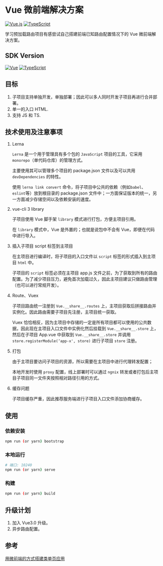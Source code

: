 # Vue 微前端解决方案

[![Vue.js](https://img.shields.io/badge/-Vue.js-%232c3e50?style=for-the-badge&logo=Vue.js)](https://github.com/closer58/vue-micro-front)
[![TypeScript](https://img.shields.io/badge/-TypeScript-%23031d30?style=for-the-badge&logo=typescript)](https://github.com/closer58/vue-micro-front)

学习预加载路由项目有感尝试自己搭建前端已知路由配置情况下的 Vue 微前端解决方案。

## SDK Version

[![Vue](https://img.shields.io/badge/Vue-2.x-green)](https://github.com/closer58/vue-micro-front)
[![TypeScript](https://img.shields.io/badge/TypeScript-3.x.x-brightgreen)](https://github.com/closer58/vue-micro-front)

## 目标

1. 子项目支持单独开发，单独部署；因此可以多人同时开发子项目再进行合并部署。
2. 单一的入口 HTML.
3. 支持 JS 和 TS.

## 技术使用及注意事项

1. Lerna

    `Lerna` 是一个用于管理具有多个包的 `JavaScript` 项目的工具，它采用 `monorepo`（单代码仓库）的管理方式。

    主要使用其可以管理多个项目的 package.json 文件以及可以共用 `devDependencies` 的特性。

    使用 `lerna link convert` 命令，将子项目中公共的依赖（例如`babel`、`eslint`等）放到根目录的 package.json 文件中；一方面保证版本的统一，另一方面减少存储空间以及依赖安装的速度。

2. vue-cli 3 library

    子项目使用 Vue 脚手架 `library` 模式进行打包，方便主项目引用。

    在 `library` 模式中，Vue 是外置的；也就是说包中不会有 Vue，即便在代码中进行导入。

3. 插入子项目 script 标签到主项目

    在主项目进行编译时，将子项目的入口文件以 `script` 标签的形式插入到主项目 `html` 中。

    子项目的 `script` 标签必须在主项目 app.js 文件之前，为了获取到所有的路由配置。为了减少项目压力，避免首次加载过久，因此主项目建议只做路由管理（也可以进行常规开发）。

4. Route、Vuex

    子项目路由统一注册到 `Vue.__share__.routes` 上，主项目获取后拼接路由并实例化。因此路由需要子项目先注册，主项目统一获取。

    Vuex 恰恰相反，因为主项目中存储的一定是所有项目都可以使用的公共数据，因此现在主项目入口文件中实例化然后挂载到 `Vue.__share__.store` 上，然后在子项目 App.vue 中获取到 `Vue.__share__.store` 并调用 `store.registerModule(‘app-x', store)` 进行子项目 `store` 注册。

5. 打包

    由于主项目要访问子项目的资源，所以需要在主项目中进行代理转发配置；

    本地开发时使用 `proxy` 配置，线上部署时可以通过 `ngnix` 转发或者打包后主项目子项目同一文件夹按照相对路径引用的方式。

6. 缓存问题

    子项目缓存严重，因此推荐服务端进行子项目入口文件添加协商缓存。

## 使用

### 依赖安装

```bash
npm run (or yarn) bootstrap
```

### 本地运行

```bash
# 端口: 10240
npm run (or yarn) serve
```

### 构建

```bash
npm run (or yarn) build
```

## 升级计划

1. 加入 Vue3.0 升级。
2. 异步路由配置。

## 参考

[用微前端的方式搭建类单页应用](https://tech.meituan.com/fe_tiny_spa.html)
